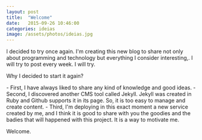 ```yaml
---
layout: post
title:  "Welcome"
date:   2015-09-26 10:46:00
categories: ideias
image: /assets/photos/ideias.jpg
---
```

I decided to try once again. I'm creating this new blog to share not only about programming and technology but everything I consider interesting,. I will try to post every week. I will try.

Why I decided to start it again?

­- First, I have always liked to share any kind of knowledge and good ideas.
­- Second, I discovered another CMS tool called Jekyll. Jekyll was created in Ruby and Github supports it in its page. So, it is too easy to manage and create content.
­- Third, I'm deploying in this exact moment a new service created by me, and I think it is good to share with you the goodies and the badies that will happened with this project. It is a way to motivate me.

Welcome.